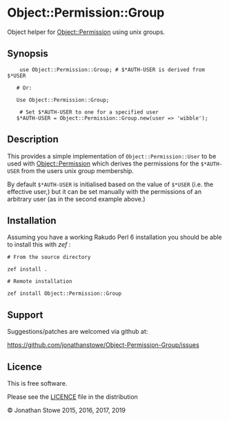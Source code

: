 # Object::Permission::Group

Object helper for [Object::Permission](https://github.com/jonathanstowe/Object-Permission) using unix groups.

## Synopsis

```perl6
	use Object::Permission::Group; # $*AUTH-USER is derived from $*USER

   # Or:

   Use Object::Permission::Group;

	# Set $*AUTH-USER to one for a specified user
   $*AUTH-USER = Object::Permission::Group.new(user => 'wibble');
```

## Description

This provides a simple implementation of ```Object::Permission::User``` to
be used with [Object::Permission](https://github.com/jonathanstowe/Object-Permission) which derives the permissions for the ```$*AUTH-USER``` from the
users unix group membership.

By default ```$*AUTH-USER``` is initialised based on the value of ```$*USER```
(i.e. the effective user,) but it can be set manually with the permissions
of an arbitrary user (as in the second example above.)


## Installation

Assuming you have a working Rakudo Perl 6 installation you should be able to
install this with *zef* :

    # From the source directory
   
    zef install .

    # Remote installation

    zef install Object::Permission::Group

## Support

Suggestions/patches are welcomed via github at:

https://github.com/jonathanstowe/Object-Permission-Group/issues

## Licence

This is free software.

Please see the [LICENCE](LICENCE) file in the distribution

© Jonathan Stowe 2015, 2016, 2017, 2019
